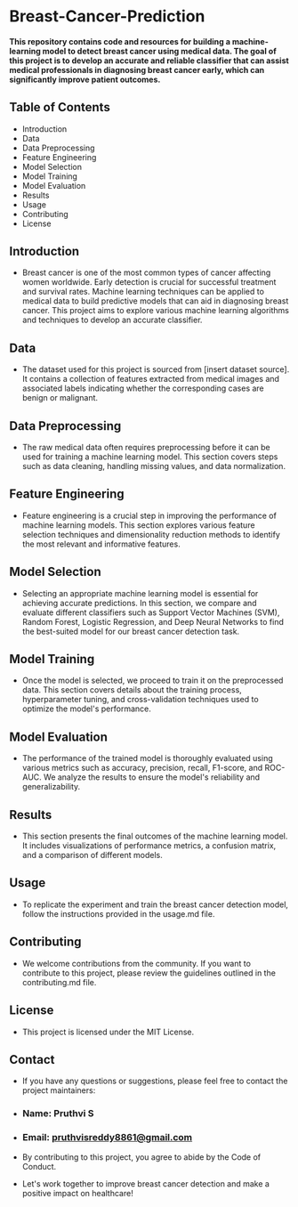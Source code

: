 # Breast-Cancer-Prediction

#### This repository contains code and resources for building a machine-learning model to detect breast cancer using medical data. The goal of this project is to develop an accurate and reliable classifier that can assist medical professionals in diagnosing breast cancer early, which can significantly improve patient outcomes.

## Table of Contents
- Introduction
- Data
- Data Preprocessing
- Feature Engineering
- Model Selection
- Model Training
- Model Evaluation
- Results
- Usage
- Contributing
- License
## Introduction
- Breast cancer is one of the most common types of cancer affecting women worldwide. Early detection is crucial for successful treatment and survival rates. Machine learning techniques can be applied to medical data to build predictive models that can aid in diagnosing breast cancer. This project aims to explore various machine learning algorithms and techniques to develop an accurate classifier.

## Data
- The dataset used for this project is sourced from [insert dataset source]. It contains a collection of features extracted from medical images and associated labels indicating whether the corresponding cases are benign or malignant.

## Data Preprocessing
- The raw medical data often requires preprocessing before it can be used for training a machine learning model. This section covers steps such as data cleaning, handling missing values, and data normalization.

## Feature Engineering
- Feature engineering is a crucial step in improving the performance of machine learning models. This section explores various feature selection techniques and dimensionality reduction methods to identify the most relevant and informative features.

## Model Selection
- Selecting an appropriate machine learning model is essential for achieving accurate predictions. In this section, we compare and evaluate different classifiers such as Support Vector Machines (SVM), Random Forest, Logistic Regression, and Deep Neural Networks to find the best-suited model for our breast cancer detection task.

## Model Training
- Once the model is selected, we proceed to train it on the preprocessed data. This section covers details about the training process, hyperparameter tuning, and cross-validation techniques used to optimize the model's performance.

## Model Evaluation
- The performance of the trained model is thoroughly evaluated using various metrics such as accuracy, precision, recall, F1-score, and ROC-AUC. We analyze the results to ensure the model's reliability and generalizability.

## Results
- This section presents the final outcomes of the machine learning model. It includes visualizations of performance metrics, a confusion matrix, and a comparison of different models.

## Usage
- To replicate the experiment and train the breast cancer detection model, follow the instructions provided in the usage.md file.

## Contributing
- We welcome contributions from the community. If you want to contribute to this project, please review the guidelines outlined in the contributing.md file.

## License
- This project is licensed under the MIT License.

## Contact
- If you have any questions or suggestions, please feel free to contact the project maintainers:

- ### Name: Pruthvi S
- ### Email: pruthvisreddy8861@gmail.com

- By contributing to this project, you agree to abide by the Code of Conduct.

- Let's work together to improve breast cancer detection and make a positive impact on healthcare!

